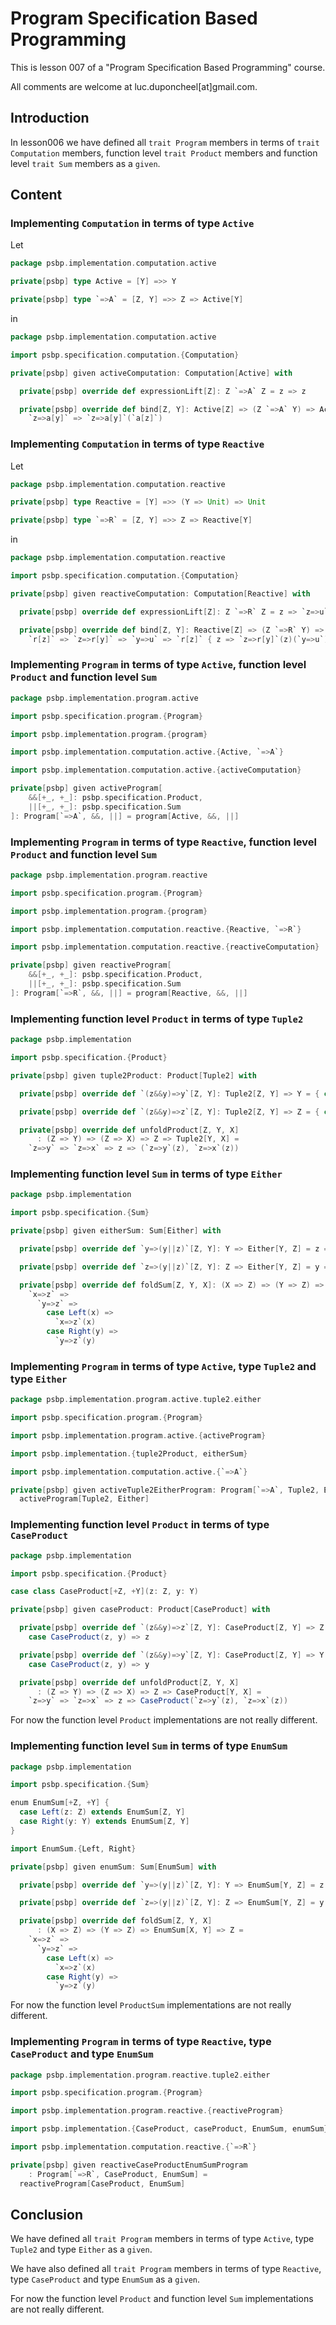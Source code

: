 # Program Specification Based Programming

This is lesson 007 of a "Program Specification Based Programming" course.

All comments are welcome at luc.duponcheel[at]gmail.com.

## Introduction

In lesson006 we have defined all `trait Program` members in terms of `trait Computation` members, function level
`trait Product` members and function level `trait Sum` members as a `given`.

## Content

### Implementing `Computation` in terms of type `Active`

Let

```scala
package psbp.implementation.computation.active

private[psbp] type Active = [Y] =>> Y

private[psbp] type `=>A` = [Z, Y] =>> Z => Active[Y]
```

in

```scala
package psbp.implementation.computation.active

import psbp.specification.computation.{Computation}

private[psbp] given activeComputation: Computation[Active] with

  private[psbp] override def expressionLift[Z]: Z `=>A` Z = z => z

  private[psbp] override def bind[Z, Y]: Active[Z] => (Z `=>A` Y) => Active[Y] = `a[z]` =>
    `z=>a[y]` => `z=>a[y]`(`a[z]`)
```

### Implementing `Computation` in terms of type `Reactive`

Let

```scala
package psbp.implementation.computation.reactive

private[psbp] type Reactive = [Y] =>> (Y => Unit) => Unit

private[psbp] type `=>R` = [Z, Y] =>> Z => Reactive[Y]
```

in

```scala
package psbp.implementation.computation.reactive

import psbp.specification.computation.{Computation}

private[psbp] given reactiveComputation: Computation[Reactive] with

  private[psbp] override def expressionLift[Z]: Z `=>R` Z = z => `z=>u` => `z=>u`(z)

  private[psbp] override def bind[Z, Y]: Reactive[Z] => (Z `=>R` Y) => Reactive[Y] =
    `r[z]` => `z=>r[y]` => `y=>u` => `r[z]` { z => `z=>r[y]`(z)(`y=>u`) }
```

### Implementing `Program` in terms of type `Active`, function level `Product` and function level `Sum`

```scala
package psbp.implementation.program.active

import psbp.specification.program.{Program}

import psbp.implementation.program.{program}

import psbp.implementation.computation.active.{Active, `=>A`}

import psbp.implementation.computation.active.{activeComputation}

private[psbp] given activeProgram[
    &&[+_, +_]: psbp.specification.Product,
    ||[+_, +_]: psbp.specification.Sum
]: Program[`=>A`, &&, ||] = program[Active, &&, ||]
```

### Implementing `Program` in terms of type `Reactive`, function level `Product` and function level `Sum`

```scala
package psbp.implementation.program.reactive

import psbp.specification.program.{Program}

import psbp.implementation.program.{program}

import psbp.implementation.computation.reactive.{Reactive, `=>R`}

import psbp.implementation.computation.reactive.{reactiveComputation}

private[psbp] given reactiveProgram[
    &&[+_, +_]: psbp.specification.Product,
    ||[+_, +_]: psbp.specification.Sum
]: Program[`=>R`, &&, ||] = program[Reactive, &&, ||]
```

### Implementing function level `Product` in terms of type `Tuple2`

```scala
package psbp.implementation

import psbp.specification.{Product}

private[psbp] given tuple2Product: Product[Tuple2] with

  private[psbp] override def `(z&&y)=>y`[Z, Y]: Tuple2[Z, Y] => Y = { case (z, y) => y }

  private[psbp] override def `(z&&y)=>z`[Z, Y]: Tuple2[Z, Y] => Z = { case (z, y) => z }

  private[psbp] override def unfoldProduct[Z, Y, X]
      : (Z => Y) => (Z => X) => Z => Tuple2[Y, X] =
    `z=>y` => `z=>x` => z => (`z=>y`(z), `z=>x`(z))
```

### Implementing function level `Sum` in terms of type `Either`

```scala
package psbp.implementation

import psbp.specification.{Sum}

private[psbp] given eitherSum: Sum[Either] with

  private[psbp] override def `y=>(y||z)`[Z, Y]: Y => Either[Y, Z] = z => Left(z)

  private[psbp] override def `z=>(y||z)`[Z, Y]: Z => Either[Y, Z] = y => Right(y)

  private[psbp] override def foldSum[Z, Y, X]: (X => Z) => (Y => Z) => Either[X, Y] => Z =
    `x=>z` =>
      `y=>z` =>
        case Left(x) =>
          `x=>z`(x)
        case Right(y) =>
          `y=>z`(y)
```

### Implementing `Program` in terms of type `Active`, type `Tuple2` and type `Either`

```scala
package psbp.implementation.program.active.tuple2.either

import psbp.specification.program.{Program}

import psbp.implementation.program.active.{activeProgram}

import psbp.implementation.{tuple2Product, eitherSum}

import psbp.implementation.computation.active.{`=>A`}

private[psbp] given activeTuple2EitherProgram: Program[`=>A`, Tuple2, Either] =
  activeProgram[Tuple2, Either]
```

### Implementing function level `Product` in terms of type `CaseProduct`

```scala
package psbp.implementation

import psbp.specification.{Product}

case class CaseProduct[+Z, +Y](z: Z, y: Y)

private[psbp] given caseProduct: Product[CaseProduct] with

  private[psbp] override def `(z&&y)=>z`[Z, Y]: CaseProduct[Z, Y] => Z =
    case CaseProduct(z, y) => z

  private[psbp] override def `(z&&y)=>y`[Z, Y]: CaseProduct[Z, Y] => Y =
    case CaseProduct(z, y) => y

  private[psbp] override def unfoldProduct[Z, Y, X]
      : (Z => Y) => (Z => X) => Z => CaseProduct[Y, X] =
    `z=>y` => `z=>x` => z => CaseProduct(`z=>y`(z), `z=>x`(z))
```

For now the function level `Product` implementations are not really different.

### Implementing function level `Sum` in terms of type `EnumSum`

```scala
package psbp.implementation

import psbp.specification.{Sum}

enum EnumSum[+Z, +Y] {
  case Left(z: Z) extends EnumSum[Z, Y]
  case Right(y: Y) extends EnumSum[Z, Y]
}

import EnumSum.{Left, Right}

private[psbp] given enumSum: Sum[EnumSum] with

  private[psbp] override def `y=>(y||z)`[Z, Y]: Y => EnumSum[Y, Z] = z => Left(z)

  private[psbp] override def `z=>(y||z)`[Z, Y]: Z => EnumSum[Y, Z] = y => Right(y)

  private[psbp] override def foldSum[Z, Y, X]
      : (X => Z) => (Y => Z) => EnumSum[X, Y] => Z =
    `x=>z` =>
      `y=>z` =>
        case Left(x) =>
          `x=>z`(x)
        case Right(y) =>
          `y=>z`(y)
```

For now the function level `ProductSum` implementations are not really different.

### Implementing `Program` in terms of type `Reactive`, type `CaseProduct` and type `EnumSum`

```scala
package psbp.implementation.program.reactive.tuple2.either

import psbp.specification.program.{Program}

import psbp.implementation.program.reactive.{reactiveProgram}

import psbp.implementation.{CaseProduct, caseProduct, EnumSum, enumSum}

import psbp.implementation.computation.reactive.{`=>R`}

private[psbp] given reactiveCaseProductEnumSumProgram
    : Program[`=>R`, CaseProduct, EnumSum] =
  reactiveProgram[CaseProduct, EnumSum]
```

## Conclusion

We have defined all `trait Program` members in terms of type `Active`, type `Tuple2` and type `Either` as a `given`.

We have also defined all `trait Program` members in terms of type `Reactive`, type `CaseProduct` and type `EnumSum` as a
`given`.

For now the function level `Product` and function level `Sum` implementations are not really different.

